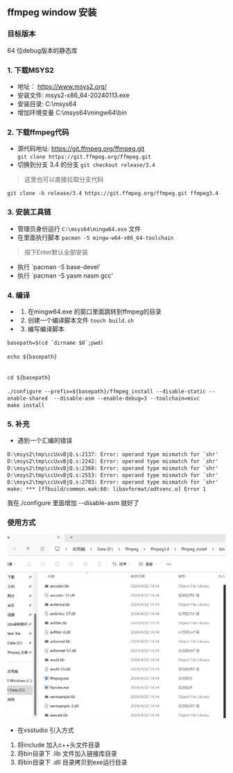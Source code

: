 ## ffmpeg window 安装
### 目标版本
64 位debug版本的静态库
### 1. 下载MSYS2
 * 地址： https://www.msys2.org/
 * 安装文件: msys2-x86_64-20240113.exe
 * 安装目录: C:\msys64
 * 增加环境变量  C:\msys64\mingw64\bin

### 2. 下载ffmpeg代码
* 源代码地址: https://git.ffmpeg.org/ffmpeg.git  
  `git clone https://git.ffmpeg.org/ffmpeg.git`
* 切换到分支 3.4 的分支
  `git checkout release/3.4`

> 这里也可以直接拉取分支代码
```
git clone -b release/3.4 https://git.ffmpeg.org/ffmpeg.git ffmpeg3.4
```
### 3. 安装工具链
* 管理员身份运行 `C:\msys64\mingw64.exe` 文件
* 在里面执行脚本 `pacman -S mingw-w64-x86_64-toolchain`
 > 按下Enter默认全部安装
* 执行 `pacman -S base-devel'
* 执行 `pacman -S yasm nasm gcc'

### 4. 编译
* 1. 在mingw64.exe 的窗口里面跳转到ffmpeg的目录
* 2. 创建一个编译脚本文件 `touch build.sh`
* 3. 编写编译脚本
```
basepath=$(cd `dirname $0`;pwd)

echo ${basepath}


cd ${basepath}

./configure --prefix=${basepath}/ffmpeg_install --disable-static --enable-shared  --disable-asm --enable-debug=3 --toolchain=msvc
make install
```

### 5. 补充
* 遇到一个汇编的错误
```
D:\msys2\tmp\ccUxvBjQ.s:2137: Error: operand type mismatch for `shr'
D:\msys2\tmp\ccUxvBjQ.s:2242: Error: operand type mismatch for `shr'
D:\msys2\tmp\ccUxvBjQ.s:2368: Error: operand type mismatch for `shr'
D:\msys2\tmp\ccUxvBjQ.s:2553: Error: operand type mismatch for `shr'
D:\msys2\tmp\ccUxvBjQ.s:2703: Error: operand type mismatch for `shr'
make: *** [ffbuild/common.mak:60: libavformat/adtsenc.o] Error 1
```

我在./configure 里面增加 --disable-asm 就好了


### 使用方式

![编译后目录](mulu.png)


* 在vsstudio 引入方式
1. 将include 加入c++头文件目录
2. 将bin目录下 .lib 文件加入链接库目录
3. 将bin目录下 .dll 目录拷贝到exe运行目录
